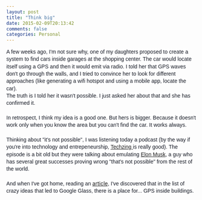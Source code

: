 ```yaml
---
layout: post
title: "Think big"
date: 2015-02-09T20:13:42
comments: false
categories: Personal
---
```


<span style="background-color: white; color: #141823; font-family: Helvetica, Arial, 'lucida grande', tahoma, verdana, arial, sans-serif; font-size: 14px; line-height: 19.3199996948242px;">A few weeks ago, I'm not sure why, one of my daughters proposed to create a system to find cars inside garages at the shopping center. The car would locate itself using a GPS and then it would emit via radio. I told her that GPS waves don't go through the walls, and I tried to convince her to look for different approaches (like generating a wifi hotspot and using a mobile app, locate the car).&nbsp;</span><br /><span style="background-color: white; color: #141823; font-family: Helvetica, Arial, 'lucida grande', tahoma, verdana, arial, sans-serif; font-size: 14px; line-height: 19.3199996948242px;">The truth is I told her it wasn't possible. I just asked her about that and she has confirmed it.</span><br /><span style="background-color: white; color: #141823; font-family: Helvetica, Arial, 'lucida grande', tahoma, verdana, arial, sans-serif; font-size: 14px; line-height: 19.3199996948242px;"><br /></span><span style="color: #141823; font-family: Helvetica, Arial, lucida grande, tahoma, verdana, arial, sans-serif;"><span style="background-color: white; font-size: 14px; line-height: 19.3199996948242px;">In retrospect, I think my idea is a good one. But hers is bigger. Because it doesn't work only when you know the area but you can't find the car. It works always.</span></span><br /><span style="color: #141823; font-family: Helvetica, Arial, lucida grande, tahoma, verdana, arial, sans-serif;"><span style="background-color: white; font-size: 14px; line-height: 19.3199996948242px;"><br /></span></span><span style="color: #141823; font-family: Helvetica, Arial, lucida grande, tahoma, verdana, arial, sans-serif;"><span style="background-color: white; font-size: 14px; line-height: 19.3199996948242px;">Thinking about "it's not possible", I was listening today a podcast (by the way if you're into technology and entrepeneurship, [Techzing ](http://techzinglive.com/)is really good). The episode is a bit old but they were talking about emulating&nbsp;</span></span><span style="background-color: white; color: #141823; font-family: Helvetica, Arial, 'lucida grande', tahoma, verdana, arial, sans-serif; font-size: 14px; line-height: 19.3199996948242px;">[Elon Musk](http://en.wikipedia.org/wiki/Elon_Musk), a guy who has several great successes proving wrong "that's not possible" from the rest of the world.</span><br /><span style="background-color: white; color: #141823; font-family: Helvetica, Arial, 'lucida grande', tahoma, verdana, arial, sans-serif; font-size: 14px; line-height: 19.3199996948242px;"><br /></span><span style="background-color: white; color: #141823; font-family: Helvetica, Arial, 'lucida grande', tahoma, verdana, arial, sans-serif; font-size: 14px; line-height: 19.3199996948242px;">And when I've got home, reading an</span><span style="background-color: white; color: #141823; font-family: Helvetica, Arial, 'lucida grande', tahoma, verdana, arial, sans-serif; font-size: 14px; line-height: 19.3199996948242px;">&nbsp;</span>[article](http://www.smh.com.au/digital-life/wearables/the-inside-story-of-how-the-google-glass-experiment-imploded-20150206-137shr.html)<span style="background-color: white; color: #141823; font-family: Helvetica, Arial, 'lucida grande', tahoma, verdana, arial, sans-serif; font-size: 14px; line-height: 19.3199996948242px;">, I've discovered that in the list of crazy ideas that led to Google Glass, there is a place for... GPS inside buildings.</span>
